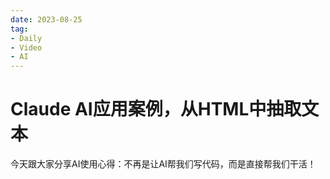 ```yaml
---
date: 2023-08-25
tag:
- Daily
- Video
- AI
---
```

# Claude AI应用案例，从HTML中抽取文本

今天跟大家分享AI使用心得：不再是让AI帮我们写代码，而是直接帮我们干活！

<!-- more -->

<BiliBili bvid="BV13u4y1D7Kj" />
